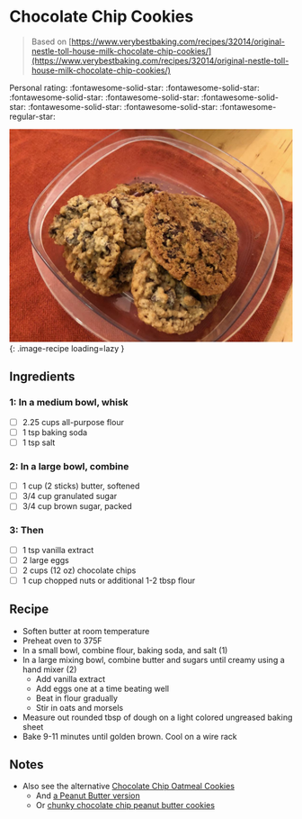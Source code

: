 # Chocolate Chip Cookies

> Based on [https://www.verybestbaking.com/recipes/32014/original-nestle-toll-house-milk-chocolate-chip-cookies/](https://www.verybestbaking.com/recipes/32014/original-nestle-toll-house-milk-chocolate-chip-cookies/)

<!-- {cts} rating=4; (User can specify rating on scale of 1-5) -->

Personal rating: :fontawesome-solid-star: :fontawesome-solid-star: :fontawesome-solid-star: :fontawesome-solid-star: :fontawesome-solid-star: :fontawesome-solid-star: :fontawesome-solid-star: :fontawesome-regular-star:

<!-- {cte} -->

<!-- {cts} name_image=chocolate_chip_cookies.jpeg; (User can specify image name) -->

![chocolate_chip_cookies.jpeg](./chocolate_chip_cookies.jpeg){: .image-recipe loading=lazy }

<!-- {cte} -->

## Ingredients


### 1: In a medium bowl, whisk

* [ ] 2.25 cups all-purpose flour
* [ ] 1 tsp baking soda
* [ ] 1 tsp salt

### 2: In a large bowl, combine

* [ ] 1 cup (2 sticks) butter, softened
* [ ] 3/4 cup granulated sugar
* [ ] 3/4 cup brown sugar, packed

### 3: Then

* [ ] 1 tsp vanilla extract
* [ ] 2 large eggs
* [ ] 2 cups (12 oz) chocolate chips
* [ ] 1 cup chopped nuts or additional 1-2 tbsp flour

## Recipe

* Soften butter at room temperature
* Preheat oven to 375F
* In a small bowl, combine flour, baking soda, and salt (1)
* In a large mixing bowl, combine butter and sugars until creamy using a hand mixer (2)
    * Add vanilla extract
    * Add eggs one at a time beating well
    * Beat in flour gradually
    * Stir in oats and morsels
* Measure out rounded tbsp of dough on a light colored ungreased baking sheet
* Bake 9-11 minutes until golden brown. Cool on a wire rack

## Notes

* Also see the alternative [Chocolate Chip Oatmeal Cookies](./chocolate_chip_oatmeal_cookies.md)
    * And [a Peanut Butter version](https://www.verybestbaking.com/recipes/144792/peanut-butter-chocolate-chip-cookies/)
    * Or [chunky chocolate chip peanut butter cookies](https://www.verybestbaking.com/recipes/30364/chunky-chocolate-chip-peanut-butter-cookies/)
